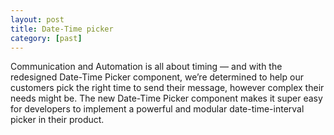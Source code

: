 ```yaml
---
layout: post
title: Date-Time picker
category: [past]
---
```


Communication and Automation is all about timing — and with the redesigned Date-Time Picker component, we’re determined to help our customers pick the right time to send their message, however complex their needs might be.
The new Date-Time Picker component makes it super easy for developers to implement a powerful and modular date-time-interval picker in their product.
